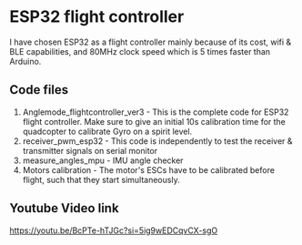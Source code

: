 # ESP32 flight controller
I have chosen ESP32 as a flight controller mainly because of its cost, wifi & BLE capabilities, and 80MHz clock speed which is 5 times faster than Arduino. 

## Code files
1. Anglemode_flightcontroller_ver3 -  This is the complete code for ESP32 flight controller. Make sure to give an initial 10s calibration time for the quadcopter to calibrate Gyro on a spirit level.
2. receiver_pwm_esp32 - This code is independently to test the receiver & transmitter signals on serial monitor
3. measure_angles_mpu - IMU angle checker
4. Motors calibration - The motor's ESCs have to be calibrated before flight, such that they start simultaneously.

## Youtube Video link
https://youtu.be/BcPTe-hTJGc?si=5ig9wEDCqvCX-sgO
